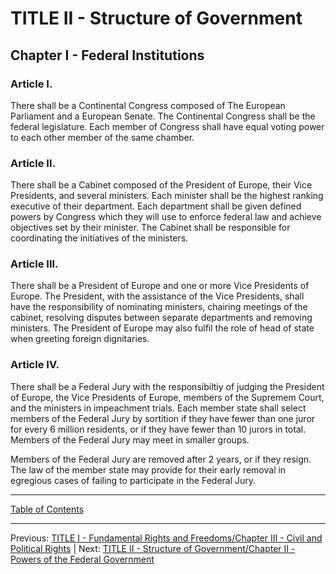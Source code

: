 # TITLE II - Structure of Government

## Chapter I - Federal Institutions

### Article I. 
There shall be a Continental Congress composed of The European Parliament and a European Senate. The Continental Congress shall be the federal legislature. Each member of Congress shall have equal voting power to each other member of the same chamber. 

### Article II.
There shall be a Cabinet composed of the President of Europe, their Vice Presidents, and several ministers. Each minister shall be the highest ranking executive of their department. Each department shall be given defined powers by Congress which they will use to enforce federal law and achieve objectives set by their minister. The Cabinet shall be responsible for coordinating the initiatives of the ministers. 

### Article III.
There shall be a President of Europe and one or more Vice Presidents of Europe. The President, with the assistance of the Vice Presidents, shall have the responsibility of nominating ministers, chairing meetings of the cabinet, resolving disputes between separate departments and removing ministers. The President of Europe may also fulfil the role of head of state when greeting foreign dignitaries.

### Article IV.
There shall be a Federal Jury with the responsibiltiy of judging the President of Europe, the Vice Presidents of Europe, members of the Supremem Court, and the ministers in impeachment trials. Each member state shall select members of the Federal Jury by sortition if they have fewer than one juror for every 6 million residents, or if they have fewer than 10 jurors in total. Members of the Federal Jury may meet in smaller groups.

Members of the Federal Jury are removed after 2 years, or if they resign. The law of the member state may provide for their early removal in egregious cases of failing to participate in the Federal Jury.

---

[Table of Contents](TABLE_OF_CONTENTS.md)

---
Previous: [TITLE I - Fundamental Rights and Freedoms/Chapter III - Civil and Political Rights](TITLE_1_CH_3.md) | Next: [TITLE II - Structure of Government/Chapter II - Powers of the Federal Government](TITLE_2_CH_2.md)
